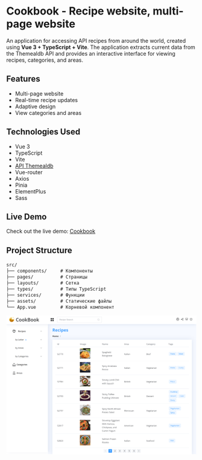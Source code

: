 # Cookbook - Recipe website, multi-page website
An application for accessing API recipes from around the world, created using **Vue 3 + TypeScript + Vite**.
The application extracts current data from the Themealdb API and provides an interactive interface for viewing recipes, categories, and areas.

## Features

- Multi-page website
- Real-time recipe updates
- Adaptive design
- View categories and areas

## Technologies Used

-  Vue 3
-  TypeScript
-  Vite
-  [API Themealdb](https://www.themealdb.com/api.php)
-  Vue-router
-  Axios
-  Pinia
-  ElementPlus
-  Sass

## Live Demo

Check out the live demo: [Cookbook](https://olga-zyukina.github.io/cookbook-vue3-vite/dist/)

## Project Structure

```
src/
├── components/     # Компоненты
├── pages/          # Страницы
├── layouts/        # Сетка
├── types/          # Типы TypeScript
├── services/       # Функции
├── assets/         # Cтатические файлы
└── App.vue         # Корневой компонент
```

<div><img src="https://github.com/Olga-Zyukina/cookbook-vue3-vite/blob/master/Screenshot.png" title="Cookbook" alt="Cookbook"/></div>
